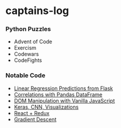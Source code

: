 # captains-log

### Python Puzzles
- Advent of Code
- Exercism
- Codewars
- CodeFights

### Notable Code
- [Linear Regression Predictions from Flask](/2018/04/2018-04-10)
- [Correlations with Pandas DataFrame](/2018/04/2018-04-17)
- [DOM Manipulation with Vanilla JavaScript](/2018/04/2018-04-24)
- [Keras, CNN, Visualizations](/2018/05/2018-05-02-keras.ipynb)
- [React + Redux](2018/05/2018-05-05-react-redux)
- [Gradient Descent](2018/05/2018-05-11-gradient-descent)
